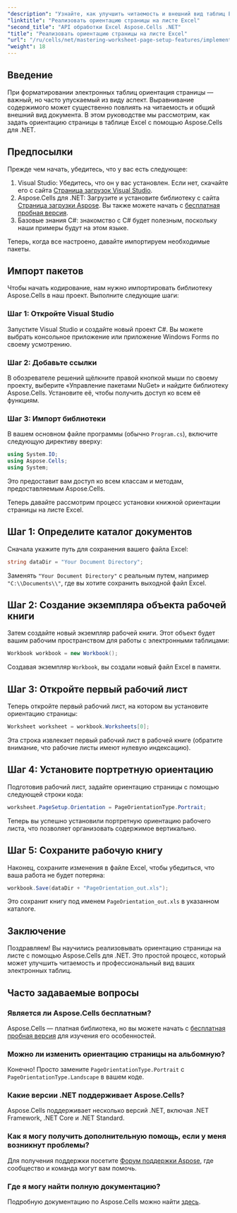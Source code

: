 ```yaml
---
"description": "Узнайте, как улучшить читаемость и внешний вид таблиц Excel, изменив ориентацию страницы с помощью Aspose.Cells для .NET. Это пошаговое руководство подробно описывает процесс с наглядными примерами."
"linktitle": "Реализовать ориентацию страницы на листе Excel"
"second_title": "API обработки Excel Aspose.Cells .NET"
"title": "Реализовать ориентацию страницы на листе Excel"
"url": "/ru/cells/net/mastering-worksheet-page-setup-features/implement-page-orientation-in-excel-worksheet/"
"weight": 18
---
```


## Введение

При форматировании электронных таблиц ориентация страницы — важный, но часто упускаемый из виду аспект. Выравнивание содержимого может существенно повлиять на читаемость и общий внешний вид документа. В этом руководстве мы рассмотрим, как задать ориентацию страницы в таблице Excel с помощью Aspose.Cells для .NET.

## Предпосылки

Прежде чем начать, убедитесь, что у вас есть следующее:

1. Visual Studio: Убедитесь, что он у вас установлен. Если нет, скачайте его с сайта [Страница загрузок Visual Studio](https://visualstudio.microsoft.com/vs/).
2. Aspose.Cells для .NET: Загрузите и установите библиотеку с сайта [Страница загрузки Aspose](https://releases.aspose.com/cells/net/). Вы также можете начать с [бесплатная пробная версия](https://releases.aspose.com/).
3. Базовые знания C#: знакомство с C# будет полезным, поскольку наши примеры будут на этом языке.

Теперь, когда все настроено, давайте импортируем необходимые пакеты.

## Импорт пакетов

Чтобы начать кодирование, нам нужно импортировать библиотеку Aspose.Cells в наш проект. Выполните следующие шаги:

### Шаг 1: Откройте Visual Studio

Запустите Visual Studio и создайте новый проект C#. Вы можете выбрать консольное приложение или приложение Windows Forms по своему усмотрению.

### Шаг 2: Добавьте ссылки

В обозревателе решений щёлкните правой кнопкой мыши по своему проекту, выберите «Управление пакетами NuGet» и найдите библиотеку Aspose.Cells. Установите её, чтобы получить доступ ко всем её функциям.

### Шаг 3: Импорт библиотеки

В вашем основном файле программы (обычно `Program.cs`), включите следующую директиву вверху:

```csharp
using System.IO;
using Aspose.Cells;
using System;
```

Это предоставит вам доступ ко всем классам и методам, предоставляемым Aspose.Cells.

Теперь давайте рассмотрим процесс установки книжной ориентации страницы на листе Excel.

## Шаг 1: Определите каталог документов

Сначала укажите путь для сохранения вашего файла Excel:

```csharp
string dataDir = "Your Document Directory";
```

Заменять `"Your Document Directory"` с реальным путем, например `"C:\\Documents\\"`, где вы хотите сохранить выходной файл Excel.

## Шаг 2: Создание экземпляра объекта рабочей книги

Затем создайте новый экземпляр рабочей книги. Этот объект будет вашим рабочим пространством для работы с электронными таблицами:

```csharp
Workbook workbook = new Workbook();
```

Создавая экземпляр `Workbook`, вы создали новый файл Excel в памяти.

## Шаг 3: Откройте первый рабочий лист

Теперь откройте первый рабочий лист, на котором вы установите ориентацию страницы:

```csharp
Worksheet worksheet = workbook.Worksheets[0];
```

Эта строка извлекает первый рабочий лист в рабочей книге (обратите внимание, что рабочие листы имеют нулевую индексацию).

## Шаг 4: Установите портретную ориентацию

Подготовив рабочий лист, задайте ориентацию страницы с помощью следующей строки кода:

```csharp
worksheet.PageSetup.Orientation = PageOrientationType.Portrait;
```

Теперь вы успешно установили портретную ориентацию рабочего листа, что позволяет организовать содержимое вертикально.

## Шаг 5: Сохраните рабочую книгу

Наконец, сохраните изменения в файле Excel, чтобы убедиться, что ваша работа не будет потеряна:

```csharp
workbook.Save(dataDir + "PageOrientation_out.xls");
```

Это сохранит книгу под именем `PageOrientation_out.xls` в указанном каталоге.

## Заключение

Поздравляем! Вы научились реализовывать ориентацию страницы на листе с помощью Aspose.Cells для .NET. Это простой процесс, который может улучшить читаемость и профессиональный вид ваших электронных таблиц.

## Часто задаваемые вопросы

### Является ли Aspose.Cells бесплатным?

Aspose.Cells — платная библиотека, но вы можете начать с [бесплатная пробная версия](https://releases.aspose.com/) для изучения его особенностей.

### Можно ли изменить ориентацию страницы на альбомную?

Конечно! Просто замените `PageOrientationType.Portrait` с `PageOrientationType.Landscape` в вашем коде.

### Какие версии .NET поддерживает Aspose.Cells?

Aspose.Cells поддерживает несколько версий .NET, включая .NET Framework, .NET Core и .NET Standard.

### Как я могу получить дополнительную помощь, если у меня возникнут проблемы?

Для получения поддержки посетите [Форум поддержки Aspose](https://forum.aspose.com/c/cells/9), где сообщество и команда могут вам помочь.

### Где я могу найти полную документацию?

Подробную документацию по Aspose.Cells можно найти [здесь](https://reference.aspose.com/cells/net/).